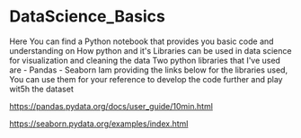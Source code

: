 # DataScience_Basics
Here You can find a Python notebook that provides you basic code and understanding on How python and it's Libraries can be used in data science for visualization and cleaning the data
Two python libraries that I've used are
     - Pandas 
     - Seaborn
Iam providing the links below for the libraries used, You can use them for your reference to develop the code further and play wit5h the dataset


https://pandas.pydata.org/docs/user_guide/10min.html




https://seaborn.pydata.org/examples/index.html
